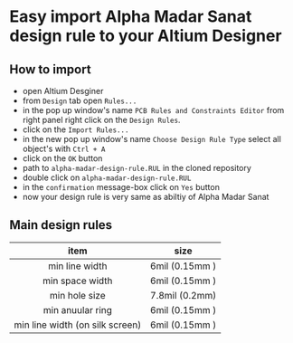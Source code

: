 # Easy import Alpha Madar Sanat design rule to your Altium Designer

## How to import
- open Altium Desginer
- from `Design` tab open `Rules...`
- in the pop up window's name `PCB Rules and Constraints Editor`
    from right panel right click on the `Design Rules`.
- click on the `Import Rules...`
- in the new pop up window's name `Choose Design Rule Type` select
    all object's with `Ctrl + A`
- click on the `OK` button
- path to `alpha-madar-design-rule.RUL` in the cloned repository
- double click on `alpha-madar-design-rule.RUL`
- in the `confirmation` message-box click on `Yes` button
- now your design rule is very same as abiltiy of Alpha Madar Sanat

## Main design rules
| item                            | size           |
|:-------------------------------:|:--------------:|
| min line width                  | 6mil (0.15mm ) |
| min space width                 | 6mil (0.15mm ) |
| min hole size                   | 7.8mil (0.2mm) |
| min anuular ring                | 6mil (0.15mm ) |
| min line width (on silk screen) | 6mil (0.15mm ) |
